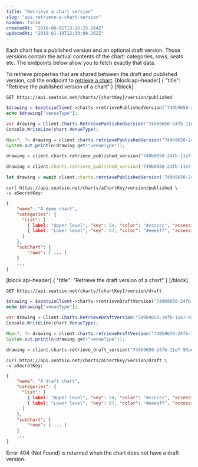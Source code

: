 ```yaml
---
title: "Retrieve a chart version"
slug: "api-retrieve-a-chart-version"
hidden: false
createdAt: "2018-08-01T13:26:25.264Z"
updatedAt: "2019-01-19T12:39:00.262Z"
---
```

Each chart has a published version and an optional draft version. Those versions contain the actual contents of the chart: categories, rows, seats etc. The endpoints below allow you to fetch exactly that data.

To retrieve properties that are shared between the draft and published version, call the endpoint to [retrieve a chart](doc:api-retrieve-a-chart).
[block:api-header]
{
  &quot;title&quot;: &quot;Retrieve the published version of a chart&quot;
}
[/block]

```text
GET https://api.seatsio.net/charts/{chartKey}/version/published
```
```php
$drawing = $seatsioClient->charts->retrievePublishedVersion("749b9650-24fb-11e7-93ae-92361f002671");
echo $drawing["venueType"];
```
```csharp
var drawing = Client.Charts.RetrievePublishedVersion("749b9650-24fb-11e7-93ae-92361f002671"));
Console.WriteLine(chart.VenueType);
```
```java
Map<?, ?> drawing = client.charts.retrievePublishedVersion("749b9650-24fb-11e7-93ae-92361f002671");
System.out.println(drawing.get("venueType"));
```
```python
drawing = client.charts.retrieve_published_version("749b9650-24fb-11e7-93ae-92361f002671")
```
```ruby
drawing = client.charts.retrieve_published_version('749b9650-24fb-11e7-93ae-92361f002671')
```
```javascript
let drawing = await client.charts.retrievePublishedVersion('749b9650-24fb-11e7-93ae-92361f002671');
```

```curl
curl https://api.seatsio.net/charts/aChartKey/version/published \
-u aSecretKey:
```

```json
{
    "name": "A demo chart",
    "categories": {
      "list": [
        { label: "Upper level", "key": 54, "color": "#cccccc", "accessible": false },
        { label: "Lower level", "key": 67, "color": "#eeeeff", "accessible": true }
      ]
    },
    "subChart": {
        "rows": [ ... ]
    }
    ...
}
```

[block:api-header]
{
  &quot;title&quot;: &quot;Retrieve the draft version of a chart&quot;
}
[/block]

```text
GET https://api.seatsio.net/charts/{chartKey}/version/draft
```
```php
$drawing = $seatsioClient->charts->retrieveDraftVersion("749b9650-24fb-11e7-93ae-92361f002671");
echo $drawing["venueType"];
```
```csharp
var drawing = Client.Charts.RetrieveDraftVersion("749b9650-24fb-11e7-93ae-92361f002671"));
Console.WriteLine(chart.VenueType);
```
```java
Map<?, ?> drawing = client.charts.retrieveDraftVersion("749b9650-24fb-11e7-93ae-92361f002671");
System.out.println(drawing.get("venueType"));

```
```python
drawing = client.charts.retrieve_draft_version("749b9650-24fb-11e7-93ae-92361f002671")
```

```curl
curl https://api.seatsio.net/charts/aChartKey/version/draft \
-u aSecretKey:
```

```json
{
    "name": "A draft chart",
    "categories": {
      "list": [
        { label: "Upper level", "key": 54, "color": "#cccccc", "accessible": false },
        { label: "Lower level", "key": 67, "color": "#eeeeff", "accessible": true }
      ]
    },
    "subChart": {
        "rows": [ ... ]
    }
    ...
}
```
Error 404 (Not Found) is returned when the chart does not have a draft version.

